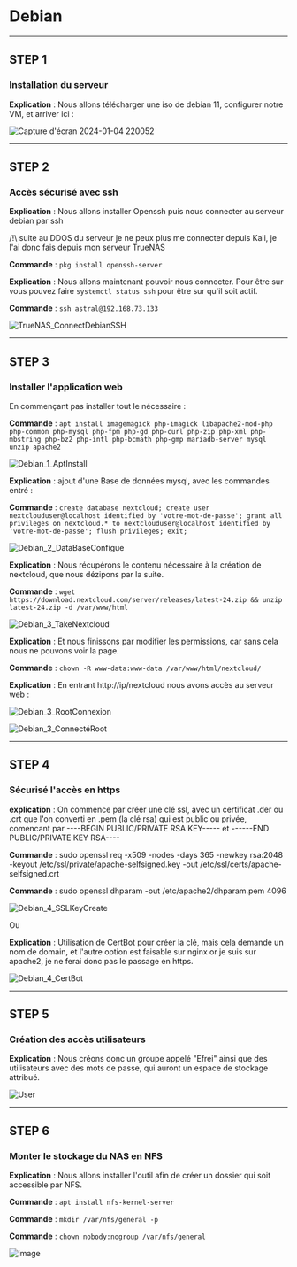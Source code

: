 # Debian

---------------------------------------------------------------------------------------------
## STEP 1
### Installation du serveur

**Explication** : Nous allons télécharger une iso de debian 11, configurer notre VM, et arriver ici : 

![Capture d'écran 2024-01-04 220052](https://github.com/Asthral/Efrei/assets/151788916/fa4a66af-13af-4bd4-a372-b2028f5cc227)

---------------------------------------------------------------------------------------------
## STEP 2
### Accès sécurisé avec ssh

**Explication** : Nous allons installer Openssh puis nous connecter au serveur debian par ssh

/!\ suite au DDOS du serveur je ne peux plus me connecter depuis Kali, je l'ai donc fais depuis mon serveur TrueNAS

**Commande** : `pkg install openssh-server`

**Explication** : Nous allons maintenant pouvoir nous connecter. Pour être sur vous pouvez faire `systemctl status ssh` pour être sur qu'il soit actif.

**Commande** : `ssh astral@192.168.73.133`

![TrueNAS_ConnectDebianSSH](https://github.com/Asthral/Efrei/assets/151788916/b1c18bde-6203-4c46-acee-dfc615f54ace)

---------------------------------------------------------------------------------------------
## STEP 3
### Installer l'application web

En commençant pas installer tout le nécessaire :

**Commande** : `apt install imagemagick php-imagick libapache2-mod-php php-common php-mysql php-fpm php-gd php-curl php-zip php-xml php-mbstring php-bz2 php-intl php-bcmath php-gmp mariadb-server mysql unzip apache2`

![Debian_1_AptInstall](https://github.com/Asthral/Efrei/assets/151788916/20dd34ef-a427-453a-8426-795fd317ee8e)

**Explication** : ajout d'une Base de données mysql, avec les commandes entré :

**Commande** : `create database nextcloud; create user nextclouduser@localhost identified by 'votre-mot-de-passe'; grant all privileges on nextcloud.* to nextclouduser@localhost identified by 'votre-mot-de-passe'; flush privileges; exit;`

![Debian_2_DataBaseConfigue](https://github.com/Asthral/Efrei/assets/151788916/66f8b51a-8412-42f6-a396-b3756034cac3)

**Explication** : Nous récupérons le contenu nécessaire à la création de nextcloud, que nous dézipons par la suite.

**Commande** : `wget https://download.nextcloud.com/server/releases/latest-24.zip && unzip latest-24.zip -d /var/www/html`

![Debian_3_TakeNextcloud](https://github.com/Asthral/Efrei/assets/151788916/2a6e69f8-8fd0-4cfd-88dc-a846c30ffa51)

**Explication** : Et nous finissons par modifier les permissions, car sans cela nous ne pouvons voir la page.

**Commande** : `chown -R www-data:www-data /var/www/html/nextcloud/` 

**Explication** : En entrant http://ip/nextcloud nous avons accès au serveur web :

![Debian_3_RootConnexion](https://github.com/Asthral/Efrei/assets/151788916/376a22b1-68c0-43b3-af0a-48dd1e48cdc2)

![Debian_3_ConnectéRoot](https://github.com/Asthral/Efrei/assets/151788916/6fbd2bac-62f4-40f4-ae1b-b29f3e14fffc)

---------------------------------------------------------------------------------------------
## STEP 4
### Sécurisé l'accès en https

**explication** : On commence par créer une clé ssl, avec un certificat .der ou .crt que l'on converti en .pem (la clé rsa) qui est public ou privée, comencant par ----BEGIN PUBLIC/PRIVATE RSA KEY----- et ------END PUBLIC/PRIVATE KEY RSA----

**Commande** : sudo openssl req -x509 -nodes -days 365 -newkey rsa:2048 -keyout /etc/ssl/private/apache-selfsigned.key -out /etc/ssl/certs/apache-selfsigned.crt

**Commande** : sudo openssl dhparam -out /etc/apache2/dhparam.pem 4096

![Debian_4_SSLKeyCreate](https://github.com/Asthral/Efrei/assets/151788916/b52a787a-f221-4dee-8995-43615b602f6a)

Ou

**Explication** : Utilisation de CertBot pour créer la clé, mais cela demande un nom de domain, et l'autre option est faisable sur nginx or je suis sur apache2, je ne ferai donc pas le passage en https.

![Debian_4_CertBot](https://github.com/Asthral/Efrei/assets/151788916/d1806123-71ff-4c6d-a2db-79c4be471b11)

---------------------------------------------------------------------------------------------
## STEP 5
### Création des accès utilisateurs

**Explication** : Nous créons donc un groupe appelé "Efrei" ainsi que des utilisateurs avec des mots de passe, qui auront un espace de stockage attribué.

![User](https://github.com/Asthral/Efrei/assets/151788916/e47676ab-099b-4ee1-b6f1-4ab802ac9b0e)

---------------------------------------------------------------------------------------------
## STEP 6
### Monter le stockage du NAS en NFS

**Explication** : Nous allons installer l'outil afin de créer un dossier qui soit accessible par NFS.

**Commande** : `apt install nfs-kernel-server`

**Commande** : `mkdir /var/nfs/general -p`

**Commande** : `chown nobody:nogroup /var/nfs/general`

![image](https://github.com/Asthral/Efrei/assets/151788916/3e85843f-ea19-4404-b3c5-c0391ccdbe96)

